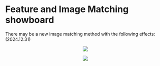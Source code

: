 # Feature and Image Matching showboard

There may be a new image matching method with the following effects: (2024.12.31)

<p align="center">
  <img src="https://github.com/MrPingQi/Feature_and_Image_Matching_showboard/blob/main/2024-12-31_matching_animated.gif"/>
</p>

<p align="center">
  <img src="https://github.com/MrPingQi/Feature_and_Image_Matching_showboard/blob/main/2024-12-31_cam_matching.gif"/>
</p>
